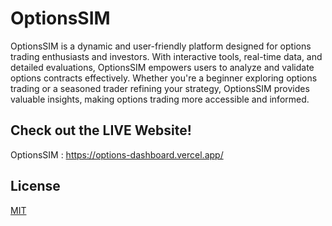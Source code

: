
# OptionsSIM

OptionsSIM is a dynamic and user-friendly platform designed for options trading enthusiasts and investors. With interactive tools, real-time data, and detailed evaluations, OptionsSIM empowers users to analyze and validate options contracts effectively. Whether you're a beginner exploring options trading or a seasoned trader refining your strategy, OptionsSIM provides valuable insights, making options trading more accessible and informed.

## Check out the LIVE Website!
OptionsSIM : https://options-dashboard.vercel.app/
## License

[MIT](https://choosealicense.com/licenses/mit/)


